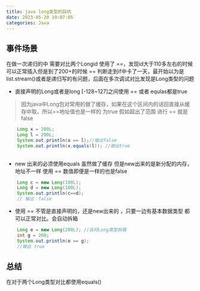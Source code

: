 ```yaml
---
title: java long类型的踩坑
date: 2023-05-20 19:07:05
categories: Java
---
```

## 事件场景
在做一次递归的中 需要对比两个Longid 使用了 ==，发现id大于110多左右的时候可以正常插入但是到了200+的时候 == 判断走到if中卡了一天，最开始以为是list.stream()或者是递归写的有问题，后面在多次调试对比发现是Long类型的问题

- 直接声明的Long或者是long [-128~127]之间使用 == 或者 equlas都是true

> 因为java中Long包对常用的做了缓存，如果在这个区间内的话回直接从缓存中取，所以==地址值也是一样的 为true 假如超出了范围 进行 == 就是false
``` java
    Long x = 200L;
    Long l = 200L;
    System.out.println(x == l);//输出false
    System.out.println(x.equals(l)); //输出true
    

```

- new 出来的必须使用equals 虽然做了缓存 但是new出来的是新分配的内存，地址不一样 使用 == 数值即便是一样的也是false
``` java
    Long c = new Long(100L);
    Long d = new Long(100L);
    System.out.println(c==d);
    // 输出：false
```

- 使用 == 不管是直接声明的，还是new出来的 ，只要一边有基本数据类型 都可以正常对比。会自动拆箱
``` java
    Long e = new Long(200L); //会将Long类型拆箱
    int g = 200;
    System.out.println(e == g);
    //输出 true
```

## 总结
在对于两个Long类型对比都使用equals() 